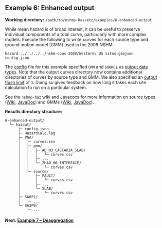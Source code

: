 Example 6: Enhanced output
--------------------------

__Working directory:__ `/path/to/nshmp-haz/etc/examples/6-enhanced-output`

While mean hazard is of broad interest, it can be useful to preserve individual components of a total curve, particularly with more complex models. Execute the following to write curves for each source type and ground motion model (GMM) used in the 2008 NSHM:

```Shell
hazard ../../../../nshm-cous-2008/Western\ US sites.geojson config.json
```

The [config](https://github.com/usgs/nshmp-haz/blob/master/etc/examples/6-enhanced-output/config.json) file for this example specified `GMM` and `SOURCE` as [output data types](https://github.com/usgs/nshmp-haz/wiki/configuration#calculation-configuration-parameters). Note that the output curves directory now contains additional directories of curves by source type and GMM. We also specified an [output flush limit](https://github.com/usgs/nshmp-haz/wiki/configuration#calculation-configuration-parameters) of `1`. Doing so gives feedback on how long it takes each site calculation to run on a particular system.

See the `nshmp-haz` wiki and Javacocs for more information on source types ([Wiki](https://github.com/usgs/nshmp-haz/wiki/source-types), [JavaDoc](http://usgs.github.io/nshmp-haz/javadoc/index.html?gov/usgs/earthquake/nshmp/eq/model/SourceType.html)) and GMMs ([Wiki](https://github.com/usgs/nshmp-haz/wiki/ground-motion-models), [JavaDoc](http://usgs.github.io/nshmp-haz/javadoc/index.html?gov/usgs/earthquake/nshmp/gmm/Gmm.html)).

__Results directory structure:__
```
6-enhanced-output/
  └─ hazout/
      ├─ config.json
      ├─ HazardCalc.log
      ├─ PGA/
      │   ├─ curves.csv
      │   ├─ gmm/
      │   │   ├─ AB_03_CASCADIA_SLAB/
      │   │   │   └─ curves.csv
      │   │   ├─ ...
      │   │   └─ ZHAO_06_INTERFACE/
      │   │       └─ curves.csv
      │   └─ source/
      │       ├─ FAULT/
      │       │   └─ curves.csv
      │       ├─ ...
      │       └─ SLAB/
      │           └─ curves.csv
      ├─ SA0P2/
      │   └─ ...
      └─ SA1P0/
          └─ ...
```

#### Next: [Example 7 – Deaggregation](../7-deaggregation)

